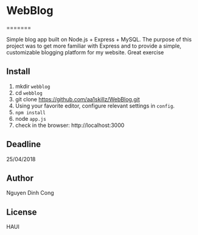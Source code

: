 # WebBlog

=======


Simple blog app built on Node.js + Express + MySQL.
The purpose of this project was to get more familiar with Express and to provide a simple, customizable blogging platform for my website.
Great exercise 

Install
--
1. mkdir `webblog`
2. cd `webblog`
3. git clone https://github.com/aa1skillz/WebBlog.git
4. Using your favorite editor, configure relevant settings in `config`.
5. `npm install`
6. node `app.js`
7. check in the browser: http://localhost:3000

Deadline 
--
25/04/2018

Author
--
Nguyen Dinh Cong

License
--
HAUI


